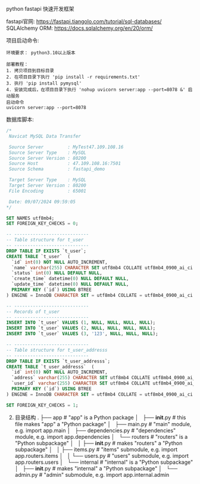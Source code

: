 python fastapi 快速开发框架


fastapi官网: https://fastapi.tiangolo.com/tutorial/sql-databases/
SQLAlchemy ORM:  https://docs.sqlalchemy.org/en/20/orm/


项目启动命令:
```
环境要求： python3.10以上版本

部署教程：
1. 拷贝项目到目标目录
2. 在项目目录下执行 'pip install -r requirements.txt'
3. 执行 'pip install pymysql'
4. 安装完成后，在项目目录下执行 'nohup uvicorn server:app --port=8078 &' 启动服务
启动命令
uvicorn server:app --port=8078

```

数据库脚本:

```sql
/*
 Navicat MySQL Data Transfer

 Source Server         : MyTest47.109.108.16
 Source Server Type    : MySQL
 Source Server Version : 80200
 Source Host           : 47.109.108.16:7501
 Source Schema         : fastapi_demo

 Target Server Type    : MySQL
 Target Server Version : 80200
 File Encoding         : 65001

 Date: 09/07/2024 09:59:05
*/

SET NAMES utf8mb4;
SET FOREIGN_KEY_CHECKS = 0;

-- ----------------------------
-- Table structure for t_user
-- ----------------------------
DROP TABLE IF EXISTS `t_user`;
CREATE TABLE `t_user`  (
  `id` int(0) NOT NULL AUTO_INCREMENT,
  `name` varchar(255) CHARACTER SET utf8mb4 COLLATE utf8mb4_0900_ai_ci NULL DEFAULT NULL,
  `status` int(0) NULL DEFAULT NULL,
  `create_time` datetime(0) NULL DEFAULT NULL,
  `update_time` datetime(0) NULL DEFAULT NULL,
  PRIMARY KEY (`id`) USING BTREE
) ENGINE = InnoDB CHARACTER SET = utf8mb4 COLLATE = utf8mb4_0900_ai_ci ROW_FORMAT = Dynamic;

-- ----------------------------
-- Records of t_user
-- ----------------------------
INSERT INTO `t_user` VALUES (1, NULL, NULL, NULL, NULL);
INSERT INTO `t_user` VALUES (2, NULL, NULL, NULL, NULL);
INSERT INTO `t_user` VALUES (3, '123', NULL, NULL, NULL);

-- ----------------------------
-- Table structure for t_user_addresss
-- ----------------------------
DROP TABLE IF EXISTS `t_user_addresss`;
CREATE TABLE `t_user_addresss`  (
  `id` int(0) NOT NULL AUTO_INCREMENT,
  `address` varchar(255) CHARACTER SET utf8mb4 COLLATE utf8mb4_0900_ai_ci NULL DEFAULT NULL,
  `user_id` varchar(255) CHARACTER SET utf8mb4 COLLATE utf8mb4_0900_ai_ci NULL DEFAULT NULL,
  PRIMARY KEY (`id`) USING BTREE
) ENGINE = InnoDB CHARACTER SET = utf8mb4 COLLATE = utf8mb4_0900_ai_ci ROW_FORMAT = Dynamic;

SET FOREIGN_KEY_CHECKS = 1;


```








2. 目录结构
.
├── app                  # "app" is a Python package
│   ├── __init__.py      # this file makes "app" a "Python package"
│   ├── main.py          # "main" module, e.g. import app.main
│   ├── dependencies.py  # "dependencies" module, e.g. import app.dependencies
│   └── routers          # "routers" is a "Python subpackage"
│   │   ├── __init__.py  # makes "routers" a "Python subpackage"
│   │   ├── items.py     # "items" submodule, e.g. import app.routers.items
│   │   └── users.py     # "users" submodule, e.g. import app.routers.users
│   └── internal         # "internal" is a "Python subpackage"
│       ├── __init__.py  # makes "internal" a "Python subpackage"
│       └── admin.py     # "admin" submodule, e.g. import app.internal.admin